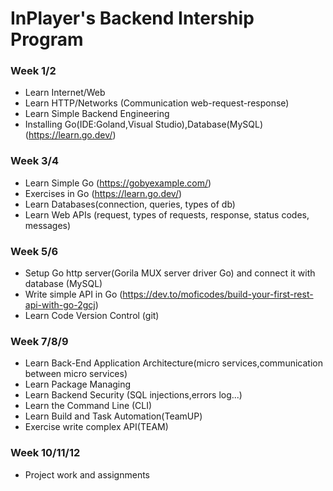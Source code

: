 # InPlayer's Backend Intership Program

### Week 1/2
- Learn Internet/Web
- Learn HTTP/Networks (Communication web-request-response)
- Learn Simple Backend Engineering
- Installing Go(IDE:Goland,Visual Studio),Database(MySQL) (https://learn.go.dev/)

### Week 3/4
- Learn Simple Go (https://gobyexample.com/)
- Exercises in Go (https://learn.go.dev/)
- Learn Databases(connection, queries, types of db)
- Learn Web APIs (request, types of requests, response, status codes, messages)

### Week 5/6
- Setup Go http server(Gorila MUX server driver Go) and connect it with database (MySQL)
- Write simple API in Go (https://dev.to/moficodes/build-your-first-rest-api-with-go-2gcj)
- Learn Code Version Control (git)

### Week 7/8/9
- Learn Back-End Application Architecture(micro services,communication between micro services)
- Learn Package Managing
- Learn Backend Security (SQL injections,errors log...)
- Learn the Command Line (CLI)
- Learn Build and Task Automation(TeamUP)
- Exercise write complex API(TEAM)

### Week 10/11/12
- Project work and assignments
